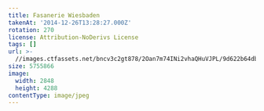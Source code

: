 ```yaml
---
title: Fasanerie Wiesbaden
takenAt: '2014-12-26T13:28:27.000Z'
rotation: 270
license: Attribution-NoDerivs License
tags: []
url: >-
  //images.ctfassets.net/bncv3c2gt878/2Oan7m74INi2vhaQHuVJPL/9d622b64db8f5659b4ebd9cabc946312/fasanerie-wiesbaden_15933999128_o
size: 5755866
image:
  width: 2848
  height: 4288
contentType: image/jpeg
---
```



